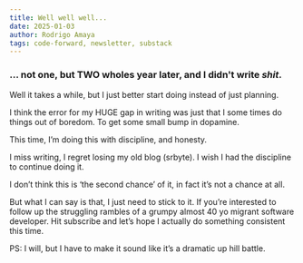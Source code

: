 ```yaml
---
title: Well well well...
date: 2025-01-03
author: Rodrigo Amaya
tags: code-forward, newsletter, substack
---
```


### ... not one, but TWO wholes year later, and I didn't write *shit*.

Well it takes a while, but I just better start doing instead of just planning.

I think the error for my HUGE gap in writing was just that I some times do things out of boredom. To get some small bump in dopamine.

This time, I’m doing this with discipline, and honesty.

I miss writing, I regret losing my old blog (srbyte). I wish I had the discipline to continue doing it.

I don’t think this is ‘the second chance’ of it, in fact it’s not a chance at all.

But what I can say is that, I just need to stick to it. If you’re interested to follow up the struggling rambles of a grumpy almost 40 yo migrant software developer. Hit subscribe and let’s hope I actually do something consistent this time.

PS: I will, but I have to make it sound like it’s a dramatic up hill battle.